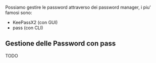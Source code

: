 
Possiamo gestire le password attraverso dei password manager, i piu' famosi
sono:
* KeePassX2 (con GUI)
* pass (con CLI)

## Gestione delle Password con pass

TODO

